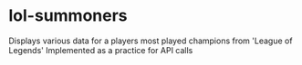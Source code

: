 # lol-summoners
Displays various data for a players most played champions from 'League of Legends'
Implemented as a practice for API calls
